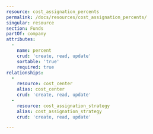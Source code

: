 ```yaml
---
resource: cost_assignation_percents
permalink: /docs/resources/cost_assignation_percents/
singular: resource
section: Funds
partOf: company
attributes:
  -
    name: percent
    crud: 'create, read, update'
    sortable: 'true'
    required: true
relationships:
  -
    resource: cost_center
    alias: cost_center
    crud: 'create, read, update'
  -
    resource: cost_assignation_strategy
    alias: cost_assignation_strategy
    crud: 'create, read, update'

---
```

